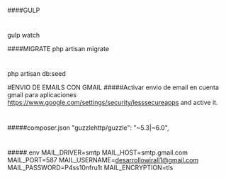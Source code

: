 ####GULP

#
gulp watch

####MIGRATE
php artisan migrate
#
php artisan db:seed

#ENVIO DE EMAILS CON GMAIL
#####Activar envio de email en cuenta gmail para aplicaciones
https://www.google.com/settings/security/lesssecureapps and active it.
#

#####composer.json
"guzzlehttp/guzzle": "~5.3|~6.0",
#

#####.env
MAIL_DRIVER=smtp
MAIL_HOST=smtp.gmail.com
MAIL_PORT=587
MAIL_USERNAME=desarrollowirall1@gmail.com
MAIL_PASSWORD=P4ss10nfru1t
MAIL_ENCRYPTION=tls

